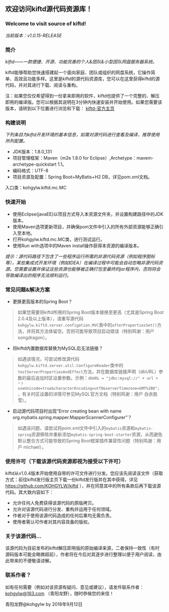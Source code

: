 ## 欢迎访问kiftd源代码资源库！
### Welcome to visit source of kiftd!

_当前版本：v1.0.15-RELEASE_

### 简介
_kiftd——一款便捷、开源、功能完善的个人&团队&小型团队网盘服务器系统。_

kiftd能够帮助您快速搭建起一个面向家庭、团队或组织的网盘系统，它操作简单、高效且功能多样。这里是kiftd的源代码资源库，您可以在这里获得kiftd的源代码，并对其进行下载、阅读与重构。

注：如果您仅仅希望得到一份拿来即用的软件，kiftd也提供了一个完整的、解压即用的编译版。您可以根据其说明在3分钟内快速安装并开始使用。如果您需要该版本，请转到以下位置进行浏览和下载：
[kiftd-官方主页](https://kohgylw.gitee.io)

### 构建说明
_下列条目为kiftd开发环境的基本信息，如需对源代码进行查看及编译，推荐使用所列配置。_
+ JDK版本：1.8.0_131
+ 项目管理框架：Maven（m2e 1.8.0 for Eclipse）,Archetype：mavem-archetype-quickstart 1.1。
+ 编码格式：UTF-8
+ 项目资源及配置：Spring Boot+MyBatis+H2 DB，详见pom.xml文档。

入口类：kohgylw.kiftd.mc.MC

### 快速开始
+ 使用Eclipse(javaEE)以项目方式导入本资源文件夹，并设置构建路径中的JDK版本。
+ 使用Maven选项更新项目，并确保pom文件中引入的所有外部资源能够正确引入至本地。
+ 打开kohgylw.kiftd.mc.MC类，进行测试运行。
+ 使用Run with选项中的Maven install操作获得本资源的编译版本。

_提示：源代码路径下包含了一些程序运行所需的非源代码资源（例如程序图标等），某些集成式开发环境（例如IDEA）在编译过程中可能会自动忽略非源代码资源。您需要设置并保证这些资源也能够被正确打包至最终的jar程序内，否则将会导致编译出的程序无法顺利运行。_

### 常见问题&解决方案
+ 更换更高版本的Spring Boot？
> 如果您需要将kiftd所用的Spring Boot版本替换至更高（尤其是Spring Boot 2.0.4及以上版本），请重写源代码`kohgylw.kiftd.server.configation.MVC`类中的`afterPropertiesSet()`方法，并将其方法体留空。否则可能导致项目启动错误（特别鸣谢：用户 songdragon）。

+ 将kiftd内置数据库替换为MySQL后无法链接？
> 如遇该情况，可尝试修改源代码`kohgylw.kiftd.server.util.ConfigureReader`类中的`testServerPropertiesAndEffect`方法，并在数据库链接声明（dbURL）参数的最后追加时区设置参数。示例：`dbURL = "jdbc:mysql://" + url + "？useUnicode=true&characterEncoding=utf8&serverTimezone=GMT%2B8";`，有关时区设置的详情可参见MySQL官方文档（特别鸣谢：用户 白衣胜雪）。

+ 启动源代码项目时出现“Error creating bean with name org.mybatis.spring.mapper.MapperScannerConfigurer”？
> 如遇该问题，请尝试将pom.xml文件中引入的`mybatis`资源和`mybatis-spring`资源移除并重新添加`mybatis-spring-boot-starter`资源，从而避免默认整合方式可能导致的Spring Boot框架插件兼容性问题（特别鸣谢：用户 michael）。

### 使用许可（下载该源代码资源即视为接受以下许可）
kiftd从v1.0.4版本开始使用自带的许可文件进行分发。您应该先阅读该文件（获取方式：前往kiftd发行版主页下载一份kiftd发行版并在其中获得，详见 https://github.com/KOHGYLW/kiftd ），并在同意其中的所有条款后再下载该源代码。其大致内容如下：

+ 允许任何人免费获得该源代码的原版拷贝。
+ 允许对该源代码进行分发、重构并运用于任何领域。
+ 作者对于使用该源代码造成的任何后果均无需负责。
+ 使用者需认可作者对其内容具备的版权。

### 关于该源代码...
该源代码为目前发布的kiftd解压即用版的原始编译来源，二者保持一致性（有时源码版本可能会略微超前），作者将在今后对其逐步进行整理以便于用户阅读，由此带来的不便敬请谅解。

### 联系作者？
如有任何需要（例如对该资源有疑问、意见或建议），请发件联系作者： kohgylw@163.com （青阳龙野），随时恭候您的来信！

青阳龙野@kohgylw by 2018年9月12日

